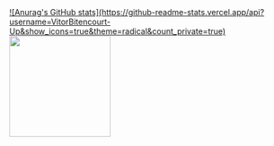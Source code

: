 <div>
<a href="https://github.com/VitorBitencourt-Up">
![Anurag's GitHub stats](https://github-readme-stats.vercel.app/api?username=VitorBitencourt-Up&show_icons=true&theme=radical&count_private=true)
<img height="180em" src="https://github-readme-stats.vercel.app/api?username=VitorBitencourt-Up&show_icons=true&theme=dracula&include_all_commits=true&count_private=true"/>
</div>

